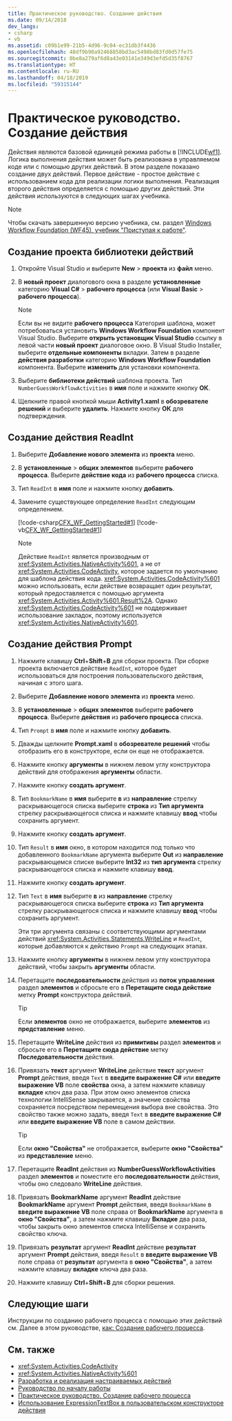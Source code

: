 ```yaml
---
title: Практическое руководство. Создание действия
ms.date: 09/14/2018
dev_langs:
- csharp
- vb
ms.assetid: c09b1e99-21b5-4d96-9c04-ec31db3f4436
ms.openlocfilehash: 48df9b90a92468858bd3ac5498bd83fd0d57fe75
ms.sourcegitcommit: 0be8a279af6d8a43e03141e349d3efd5d35f8767
ms.translationtype: HT
ms.contentlocale: ru-RU
ms.lasthandoff: 04/18/2019
ms.locfileid: "59315144"
---
```

# <a name="how-to-create-an-activity"></a>Практическое руководство. Создание действия

Действия являются базовой единицей режима работы в [!INCLUDE[wf1](../../../includes/wf1-md.md)]. Логика выполнения действия может быть реализована в управляемом коде или с помощью других действий. В этом разделе показано создание двух действий. Первое действие - простое действие с использованием кода для реализации логики выполнения. Реализация второго действия определяется с помощью других действий. Эти действия используются в следующих шагах учебника.

> [!NOTE]
> Чтобы скачать завершенную версию учебника, см. раздел [Windows Workflow Foundation (WF45), учебник "Приступая к работе"](https://go.microsoft.com/fwlink/?LinkID=248976).

## <a name="create-the-activity-library-project"></a>Создание проекта библиотеки действий

1. Откройте Visual Studio и выберите **New** > **проекта** из **файл** меню.

2. В **новый проект** диалогового окна в разделе **установленные** категорию **Visual C#** > **рабочего процесса** (или **Visual Basic** > **рабочего процесса**).

    > [!NOTE]
    > Если вы не видите **рабочего процесса** Категория шаблона, может потребоваться установить **Windows Workflow Foundation** компонент Visual Studio. Выберите **открыть установщик Visual Studio** ссылку в левой части **новый проект** диалоговое окно. В Visual Studio Installer, выберите **отдельные компоненты** вкладки. Затем в разделе **действия разработки** категорию **Windows Workflow Foundation** компонента. Выберите **изменить** для установки компонента.

3. Выберите **библиотеки действий** шаблона проекта. Тип `NumberGuessWorkflowActivities` в **имя** поле и нажмите кнопку **ОК**.

4. Щелкните правой кнопкой мыши **Activity1.xaml** в **обозревателе решений** и выберите **удалить**. Нажмите кнопку **ОК** для подтверждения.

## <a name="create-the-readint-activity"></a>Создание действия ReadInt

1. Выберите **Добавление нового элемента** из **проекта** меню.

2. В **установленные** > **общих элементов** выберите **рабочего процесса**. Выберите **действие кода** из **рабочего процесса** списка.

3. Тип `ReadInt` в **имя** поле и нажмите кнопку **добавить**.

4. Замените существующее определение `ReadInt` следующим определением.

     [!code-csharp[CFX_WF_GettingStarted#1](~/samples/snippets/csharp/VS_Snippets_CFX/cfx_wf_gettingstarted/cs/readint.cs#1)]
     [!code-vb[CFX_WF_GettingStarted#1](~/samples/snippets/visualbasic/VS_Snippets_CFX/cfx_wf_gettingstarted/vb/readint.vb#1)]

    > [!NOTE]
    > Действие `ReadInt` является производным от <xref:System.Activities.NativeActivity%601>, а не от <xref:System.Activities.CodeActivity>, которое задается по умолчанию для шаблона действия кода. <xref:System.Activities.CodeActivity%601> можно использовать, если действие возвращает один результат, который предоставляется с помощью аргумента <xref:System.Activities.Activity%601.Result%2A>. Однако <xref:System.Activities.CodeActivity%601> не поддерживает использование закладок, поэтому используется <xref:System.Activities.NativeActivity%601>.

## <a name="create-the-prompt-activity"></a>Создание действия Prompt

1. Нажмите клавишу **Ctrl**+**Shift**+**B** для сборки проекта. При сборке проекта включается действие `ReadInt`, которое будет использоваться для построения пользовательского действия, начиная с этого шага.

2. Выберите **Добавление нового элемента** из **проекта** меню.

3. В **установленные** > **общих элементов** выберите **рабочего процесса**. Выберите **действия** из **рабочего процесса** списка.

4. Тип `Prompt` в **имя** поле и нажмите кнопку **добавить**.

5. Дважды щелкните **Prompt.xaml** в **обозревателе решений** чтобы отобразить его в конструкторе, если он еще не отображается.

6. Нажмите кнопку **аргументы** в нижнем левом углу конструктора действий для отображения **аргументы** области.

7. Нажмите кнопку **создать аргумент**.

8. Тип `BookmarkName` в **имя** выберите **в** из **направление** стрелку раскрывающегося списка выберите **строка** из **Тип аргумента** стрелку раскрывающегося списка и нажмите клавишу **ввод** чтобы сохранить аргумент.

9. Нажмите кнопку **создать аргумент**.

10. Тип `Result` в **имя** окно, в котором находится под только что добавленного `BookmarkName` аргумента выберите **Out** из **направление** раскрывающемся списке выберите **Int32** из **тип аргумента** стрелку раскрывающегося списка и нажмите клавишу **ввод**.

11. Нажмите кнопку **создать аргумент**.

12. Тип `Text` в **имя** выберите **в** из **направление** стрелку раскрывающегося списка выберите **строка** из **Тип аргумента** стрелку раскрывающегося списка и нажмите клавишу **ввод** чтобы сохранить аргумент.

     Эти три аргумента связаны с соответствующими аргументами действий <xref:System.Activities.Statements.WriteLine> и `ReadInt`, которые добавляются к действию `Prompt` на следующих этапах.

13. Нажмите кнопку **аргументы** в нижнем левом углу конструктора действий, чтобы закрыть **аргументы** области.

14. Перетащите **последовательности** действия из **поток управления** раздел **элементов** и сбросьте его в **Перетащите сюда действие** метку **Prompt** конструктора действий.

    > [!TIP]
    > Если **элементов** окно не отображается, выберите **элементов** из **представление** меню.

15. Перетащите **WriteLine** действия из **примитивы** раздел **элементов** и сбросьте его в **Перетащите сюда действие** метку **Последовательности** действия.

16. Привязать **текст** аргумент **WriteLine** действие **текст** аргумент **Prompt** действия, введя `Text` в **введите выражение C#** или **введите выражение VB** поле **свойства** окна, а затем нажмите клавишу **вкладке** ключ два раза. При этом окно элементов списка технологии IntelliSense закрывается, а значение свойства сохраняется посредством перемещения выбора вне свойства. Это свойство также можно задать, введя `Text` в **введите выражение C#** или **введите выражение VB** поле в самом действии.

    > [!TIP]
    > Если **окно "Свойства"** не отображается, выберите **окно "Свойства"** из **представление** меню.

17. Перетащите **ReadInt** действия из **NumberGuessWorkflowActivities** раздел **элементов** и поместите его **последовательности** действия, чтобы оно следовало **WriteLine** действия.

18. Привязать **BookmarkName** аргумент **ReadInt** действие **BookmarkName** аргумент **Prompt** действия, введя `BookmarkName` в **введите выражение VB** поле справа от **BookmarkName** аргумента в **окно "Свойства"**, а затем нажмите клавишу **Вкладке** два раза, чтобы закрыть окно элементов списка IntelliSense и сохранить свойство ключа.

19. Привязать **результат** аргумент **ReadInt** действие **результат** аргумент **Prompt** действия, введя `Result` в **введите выражение VB** поле справа от **результат** аргумента в **окно "Свойства"**, а затем нажмите клавишу **вкладке** ключа два раза.

20. Нажмите клавишу **Ctrl**+**Shift**+**B** для сборки решения.

## <a name="next-steps"></a>Следующие шаги

Инструкции по созданию рабочего процесса с помощью этих действий см. Далее в этом руководстве, [как: Создание рабочего процесса](how-to-create-a-workflow.md).

## <a name="see-also"></a>См. также

- <xref:System.Activities.CodeActivity>
- <xref:System.Activities.NativeActivity%601>
- [Разработка и реализация настраиваемых действий](designing-and-implementing-custom-activities.md)
- [Руководство по началу работы](getting-started-tutorial.md)
- [Практическое руководство. Создание рабочего процесса](how-to-create-a-workflow.md)
- [Использование ExpressionTextBox в пользовательском конструкторе действия](./samples/using-the-expressiontextbox-in-a-custom-activity-designer.md)